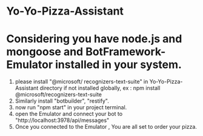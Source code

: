 # Yo-Yo-Pizza-Assistant
# Considering you have node.js and mongoose and BotFramework-Emulator installed in your system.

1. please install "@microsoft/           recognizers-text-suite" in Yo-Yo-Pizza-Assistant directory if not installed globally, ex : npm install @microsoft/recognizers-text-suite
2. Similarly install "botbuilder", "restify".
3. now run "npm start" in your project terminal.
4. open the Emulator and connect your bot to "http://localhost:3978/api/messages"
5. Once you connected to the Emulator , You are all set to order your pizza.
